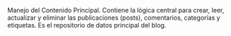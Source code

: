 Manejo del Contenido Principal. Contiene la lógica central para crear, leer, actualizar y eliminar las publicaciones (posts), comentarios, categorías y etiquetas. Es el repositorio de datos principal del blog.